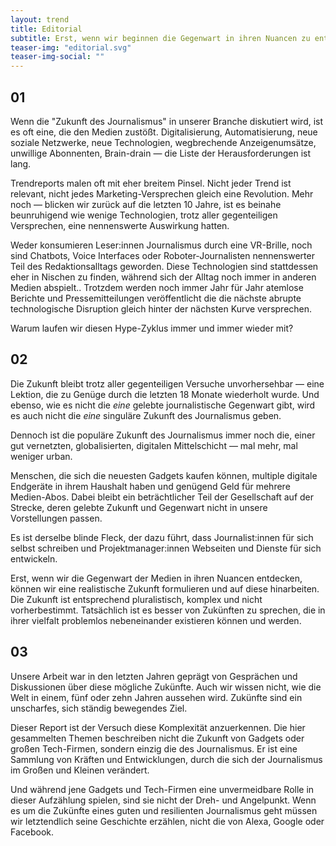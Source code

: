 ```yaml
---
layout: trend
title: Editorial
subtitle: Erst, wenn wir beginnen die Gegenwart in ihren Nuancen zu entdecken, können wir sie tatsächlich verstehen und auf eine mögliche Zukunft hinarbeiten.
teaser-img: "editorial.svg"
teaser-img-social: ""
---
```


## 01

Wenn die "Zukunft des Journalismus" in unserer Branche diskutiert wird, ist es oft eine, die den Medien zustößt. Digitalisierung, Automatisierung, neue soziale Netzwerke, neue Technologien, wegbrechende Anzeigenumsätze, unwillige Abonnenten, Brain-drain — die Liste  der Herausforderungen ist lang.

Trendreports malen oft mit eher breitem Pinsel. Nicht jeder Trend ist relevant, nicht jedes Marketing-Versprechen gleich eine Revolution. Mehr noch — blicken wir zurück auf die letzten 10 Jahre, ist es beinahe beunruhigend wie wenige Technologien, trotz aller gegenteiligen Versprechen, eine nennenswerte Auswirkung hatten.

Weder konsumieren Leser:innen Journalismus durch eine VR-Brille, noch sind Chatbots, Voice Interfaces oder Roboter-Journalisten nennenswerter Teil des Redaktionsalltags geworden. Diese Technologien sind stattdessen eher in Nischen zu finden, während sich der Alltag noch immer in anderen Medien abspielt.. Trotzdem werden noch immer Jahr für Jahr atemlose Berichte und Pressemitteilungen veröffentlicht die die nächste abrupte technologische Disruption gleich hinter der nächsten Kurve versprechen. 

Warum laufen wir diesen Hype-Zyklus immer und immer wieder mit?


## 02

Die Zukunft bleibt trotz aller gegenteiligen Versuche unvorhersehbar — eine Lektion, die zu Genüge durch die letzten 18 Monate wiederholt wurde. Und ebenso, wie es nicht die _eine_ gelebte journalistische Gegenwart gibt, wird es auch nicht die _eine_ singuläre Zukunft des Journalismus geben.

Dennoch ist die populäre Zukunft des Journalismus immer noch die, einer gut vernetzten, globalisierten, digitalen Mittelschicht — mal mehr, mal weniger urban. 

Menschen, die sich die neuesten Gadgets kaufen können, multiple digitale Endgeräte in ihrem Haushalt haben und genügend Geld für mehrere Medien-Abos. Dabei bleibt ein beträchtlicher Teil der Gesellschaft auf der Strecke, deren gelebte Zukunft und Gegenwart nicht in unsere Vorstellungen passen.

Es ist derselbe blinde Fleck, der dazu führt, dass Journalist:innen für sich selbst schreiben und Projektmanager:innen Webseiten und Dienste für sich entwickeln.

Erst, wenn wir die Gegenwart der Medien in ihren Nuancen entdecken, können wir eine realistische Zukunft formulieren und auf diese hinarbeiten. Die Zukunft ist entsprechend pluralistisch, komplex und nicht vorherbestimmt. Tatsächlich ist es besser von Zukünften zu sprechen, die in ihrer vielfalt problemlos nebeneinander existieren können und werden.


## 03

Unsere Arbeit war in den letzten Jahren geprägt von Gesprächen und Diskussionen über diese mögliche Zukünfte. Auch wir wissen nicht, wie die Welt in einem, fünf oder zehn Jahren aussehen wird. Zukünfte sind ein unscharfes, sich ständig bewegendes Ziel.

Dieser Report ist der Versuch diese Komplexität anzuerkennen. Die hier gesammelten Themen beschreiben nicht die Zukunft von Gadgets oder großen Tech-Firmen, sondern einzig die des Journalismus. Er ist eine Sammlung von Kräften und Entwicklungen, durch die sich der Journalismus im Großen und Kleinen verändert.

Und während jene Gadgets und Tech-Firmen eine unvermeidbare Rolle in dieser Aufzählung spielen, sind sie nicht der Dreh- und Angelpunkt. Wenn es um die Zukünfte eines guten und resilienten Journalismus geht müssen wir letztendlich seine Geschichte erzählen, nicht die von Alexa, Google oder Facebook.

